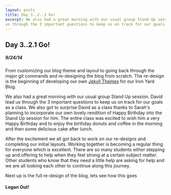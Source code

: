 ```yaml
---
layout: posts
title: Day 3..2..1 Go!
excerpt: We also had a great morning with our usual group Stand Up session. David lead
us through the 3 important questions to keep us on track for our goals
---
```


## Day 3..2.1 Go!

##### 9/24/14

From customizing our blog theme and layout to going back through the major
git commands and re-designing the blog from scratch. The re-design is the
beginning of developing our own [Jekyll Themes](http://jekyllthemes.org/) for our
Iron Yard Blog.


We also had a great morning with our usual group Stand Up session. David lead
us through the 3 important questions to keep us on track for our goals as a class.
We also got to surprise David as a class thanks to Sarah's planning to incorporate
our own lovely rendition of Happy Birthday into the Stand Up session for him. The
entire class was excited to wish him a very Happy Birthday and to enjoy the
birthday donuts and coffee in the morning and then some delicious cake after
lunch.


After the excitement we all got back to work on our re-designs and completing
our initial layouts. Working together is becoming a regular thing for everyone
which is excellent. There are so many students either stepping up and offering
to help when they feel strong at a certain subject matter. Other students
who know that they need a little help are asking for help and we are all looking
each other to continue along this journey.


Next up is the full re-design of the blog, lets see how this goes


#### Logan Out!
